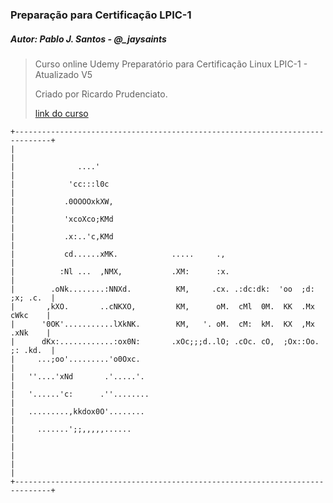 ### Preparação para Certificação LPIC-1 
##### Autor: Pablo J. Santos - @_jaysaints

> Curso online Udemy Preparatório para Certificação Linux LPIC-1 - Atualizado V5  
> 
> Criado por Ricardo Prudenciato. 
> 
> [link do curso](https://www.udemy.com/course/curso-online-certificacao-linux-lpic1-comptia/)


 ```
 +------------------------------------------------------------------------------+
|                                                                              |
|              ....'                                                           |
|            'cc:::l0c                                                         |
|           .0OOOOxkXW,                                                        |
|           'xcoXco;KMd                                                        |
|           .x:..'c,KMd                                                        |
|           cd......xMK.            .....     .,                               |
|          :Nl ...  ,NMX,           .XM:      :x.                              |
|        .oNk........:NNXd.          KM,     .cx. .:dc:dk:  'oo  ;d:  ;x; .c.  |
|       ,kXO.       ..cNKXO,         KM,      oM.  cMl  0M.  KK  .Mx   cWkc    |
|      '0OK'...........lXkNK.        KM,   '. oM.  cM:  kM.  KX  ,Mx   .xNk    |
|      dKx:............:ox0N:       .xOc;;;d..lO; .cOc. cO,  ;Ox::Oo. ;: .kd.  |
|     ...;oo'.........'o0Oxc.                                                  |
|   ''....'xNd       .'.....'.                                                 |
|   '......'c:      .''........                                                |
|   .........,kkdox0O'........                                                 |
|     .......';;,,,,,......                                                    |
|                                                                              |
|                                                                              |
+------------------------------------------------------------------------------+ 
```     
